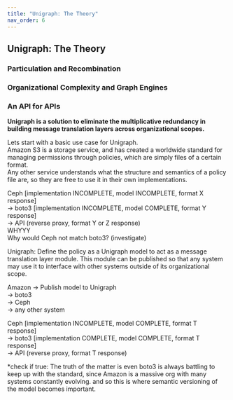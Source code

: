 ```yaml
---
title: "Unigraph: The Theory"
nav_order: 6
---
```


## Unigraph: The Theory

### Particulation and Recombination

### Organizational Complexity and Graph Engines

### An API for APIs

**Unigraph is a solution to eliminate the multiplicative redundancy in building message translation layers across organizational scopes.**

Lets start with a basic use case for Unigraph.<br>
Amazon S3 is a storage service, and has created a worldwide standard for managing permissions through policies, which are simply files of a certain format.<br>
Any other service understands what the structure and semantics of a policy file are, so they are free to use it in their own implementations.<br>

Ceph [implementation INCOMPLETE, model INCOMPLETE, format X response]<br>
-> boto3 [implementation INCOMPLETE, model COMPLETE, format Y response]<br>
-> API (reverse proxy, format Y or Z response)<br>
WHYYY<br>
Why would Ceph not match boto3? (investigate)

Unigraph: Define the policy as a Unigraph model to act as a message translation layer module. This module can be published so that any system may use it to interface with other systems outside of its organizational scope.

Amazon -> Publish model to Unigraph<br>
-> boto3<br>
-> Ceph<br>
-> any other system<br>

Ceph [implementation INCOMPLETE, model COMPLETE, format T response]<br>
-> boto3 [implementation COMPLETE, model COMPLETE, format T response]<br>
-> API (reverse proxy, format T response)<br>

\*check if true: The truth of the matter is even boto3 is always battling to keep up with the standard, since Amazon is a massive org with many systems constantly evolving. and so this is where semantic versioning of the model becomes important.

